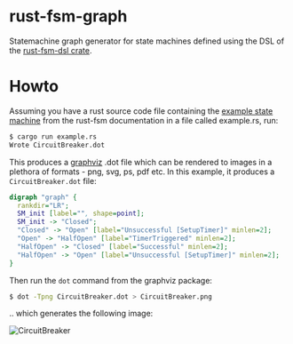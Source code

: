 # rust-fsm-graph
Statemachine graph generator for state machines defined using the DSL of the [rust-fsm-dsl crate](https://crates.io/crates/rust-fsm-dsl).

# Howto

Assuming you have a rust source code file containing the [example state machine](https://github.com/eugene-babichenko/rust-fsm#using-the-dsl-for-defining-state-machines) from the rust-fsm documentation in a file called example.rs, run:

```sh
$ cargo run example.rs
Wrote CircuitBreaker.dot
```

This produces a [graphviz](https://graphviz.org/) .dot file which can be rendered to images in a plethora of formats - png, svg, ps, pdf etc. In this example, it produces a `CircuitBreaker.dot` file:
```dot
digraph "graph" {
  rankdir="LR";
  SM_init [label="", shape=point];
  SM_init -> "Closed";
  "Closed" -> "Open" [label="Unsuccessful [SetupTimer]" minlen=2];
  "Open" -> "HalfOpen" [label="TimerTriggered" minlen=2];
  "HalfOpen" -> "Closed" [label="Successful" minlen=2];
  "HalfOpen" -> "Open" [label="Unsuccessful [SetupTimer]" minlen=2];
}
```

Then run the `dot` command from the graphviz package:

```sh
$ dot -Tpng CircuitBreaker.dot > CircuitBreaker.png
```

.. which generates the following image:

![CircuitBreaker](https://user-images.githubusercontent.com/1488474/100496884-77b67600-3160-11eb-950f-f74533b02b3c.png)
